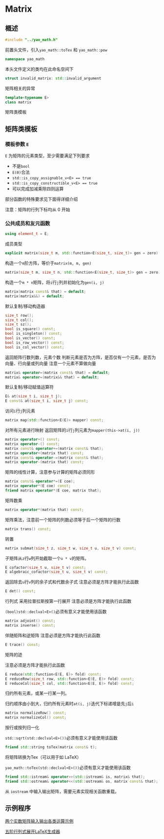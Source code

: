 # Matrix

## 概述

```C++
#include "../yao_math.h"
```

前置头文件，引入`yao_math::toTex` 和 `yao_math::pow`

```C++
namespace yao_math
```

本头文件定义的类均在此命名空间下


```C++
struct invalid_matrix: std::invalid_argument
```

矩阵相关的异常


```C++
template<typename E>
class matrix
```

矩阵类模板

## 矩阵类模板

### 模板参数 `E`

`E` 为矩阵的元素类型，至少需要满足下列要求

- 不是`bool`
- `E(0)`合法
- `std::is_copy_assignable_v<E> == true`
- `std::is_copy_constructible_v<E> == true`
- 可以完成加减乘除四则运算

部分函数的特殊要求见下面得详细介绍

注意：矩阵的行列下标均从 0 开始

### 公共成员和友元函数

```C++
using element_t = E;
```
成员类型
```C++
explicit matrix(size_t m, std::function<E(size_t, size_t)> gen = zero);
```
构造一个`m`阶方阵，等价于`matrix(m, m, gen)`
```C++
matrix(size_t m, size_t n, std::function<E(size_t, size_t)> gen = zero);
```
构造一个`m * n`矩阵，将`i`行`j`列并初始化为`gen(i, j)`
```C++
matrix(matrix const& that) = default;
matrix(matrix&&) = default;
```
默认复制/移动构造器
```C++
size_t row();
size_t col();
size_t sz();
bool is_square() const;
bool is_singleton() const;
bool is_vector() const;
bool is_row_vector() const;
bool is_col_vector() const;
```
返回矩阵行数列数，元素个数
判断元素是否为方阵，是否仅有一个元素，是否为向量、行向量或列向量
注意一个元素不算做向量
```C++
matrix& operator=(matrix const& that) = default;
matrix& operator=(matrix&& that) = default;
```
默认复制/移动赋值运算符
```C++
E& at(size_t i, size_t j);
E const& at(size_t i, size_t j) const;
```
访问`i`行`j`列元素
```C++
matrix map(std::function<E(E)> mapper) const;
```
对所有元素进行映射
返回矩阵的`i`行`j`列元素为`mapper(this->at(i, j))`
```C++
matrix operator+() const;
matrix operator-() const;
matrix const& operator+=(matrix const& that);
matrix operator+(matrix that) const;
matrix const& operator-=(matrix const& that);
matrix operator-(matrix that) const;
```
矩阵的线性计算，注意参与计算的矩阵必须同形
```C++
matrix const& operator*=(E coe);
matrix operator*(E coe) const;
friend matrix operator*(E coe, matrix that);
```
矩阵数乘
```C++
matrix operator*(matrix that) const;
```
矩阵乘法，注意前一个矩阵的列数必须等于后一个矩阵的行数
```C++
matrix trans() const;
```
转置
```C++
matrix submat(size_t z, size_t w, size_t u, size_t v) const;
```
子矩阵从`z`行`w`列开始截取一个`u * v`的矩阵。
```C++
E cofactor(size_t u, size_t v) const;
E algebraic_cofactor(size_t u, size_t v) const;
```
返回除去`u`行`v`列的余子式和代数余子式
注意必须是方阵才能执行此函数
```C++
E det() const;
```
行列式
采用拉普拉斯按第一行展开
注意必须是方阵才能执行此函数

`(bool)std::declval<E>()`必须有意义才能使用该函数

```C++
matrix adjoint() const;
matrix inverse() const;
```
伴随矩阵和逆矩阵
注意必须是方阵才能执行此函数

```C++
E trace() const;
```
矩阵的迹

注意必须是方阵才能执行此函数

```C++
E reduce(std::function<E(E, E)> fold) const;
E reduceRow(size_t row, std::function<E(E, E)> fold) const;
E reduceCol(size_t col, std::function<E(E, E)> fold) const;
```
归约所有元素，或某一行某一列。

归约顺序由小到大，归约所有元素时`at(i, j)`迭代下标递增是先`j`后`i`

```C++
matrix normalizeRow() const;
matrix normalizeCol() const;
```
按行或按列归一化

`std::sqrt(std::declval<E>())`必须有意义才能使用该函数

```C++
friend std::string toTex(matrix const& t);
```
将矩阵转换为Tex（可以用于如 LaTeX）

`yao_math::toTex(std::declval<E>())`必须有意义才能使用该函数

```C++
friend std::istream& operator>>(std::istream& is, matrix& that);
friend std::ostream& operator<<(std::ostream& os, matrix const& that);
```
从 `iostream` 中输入输出矩阵，需要元素实现相关函数重载。

## 示例程序

[两个实数矩阵输入输出各类运算示例](./test.cpp)

[五阶行列式展开LaTeX生成器](./test-expr.cpp)

